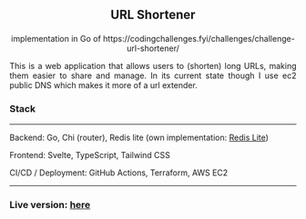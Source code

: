 ## <p align="center"> URL Shortener </p>

<p style="text-align: center"> implementation in Go of https://codingchallenges.fyi/challenges/challenge-url-shortener/ </p>

<p style="text-align: justify">This is a web application that allows users to (shorten) long URLs, making them easier to share and manage.
In its current state though I use ec2 public DNS which makes it more of a url extender.</p>

### Stack
---
Backend: Go, Chi (router), Redis lite (own implementation: [Redis Lite](https://github.com/niyazi-eren/coding-challenges/tree/master/redis_server))

Frontend: Svelte, TypeScript, Tailwind CSS

CI/CD / Deployment: GitHub Actions, Terraform, AWS EC2


---

### Live version: [here](http://ec2-13-39-47-222.eu-west-3.compute.amazonaws.com)
